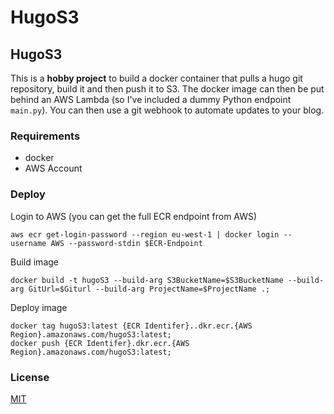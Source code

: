 # HugoS3


## HugoS3

This is a **hobby project** to build a docker container that pulls a hugo git repository, build it and then push it to S3. The docker image can then be put behind an AWS Lambda (so I've included a dummy Python endpoint ```main.py```). You can then use a git webhook to automate updates to your blog.

### Requirements

- docker
- AWS Account

### Deploy

Login to AWS (you can get the full ECR endpoint from AWS)
```
aws ecr get-login-password --region eu-west-1 | docker login --username AWS --password-stdin $ECR-Endpoint
```

Build image
```
docker build -t hugoS3 --build-arg S3BucketName=$S3BucketName --build-arg GitUrl=$Giturl --build-arg ProjectName=$ProjectName .;
```

Deploy image
```
docker tag hugoS3:latest {ECR Identifer}..dkr.ecr.{AWS Region}.amazonaws.com/hugoS3:latest;
docker push {ECR Identifer}.dkr.ecr.{AWS Region}.amazonaws.com/hugoS3:latest;
```

### License
[MIT](https://choosealicense.com/licenses/mit/)